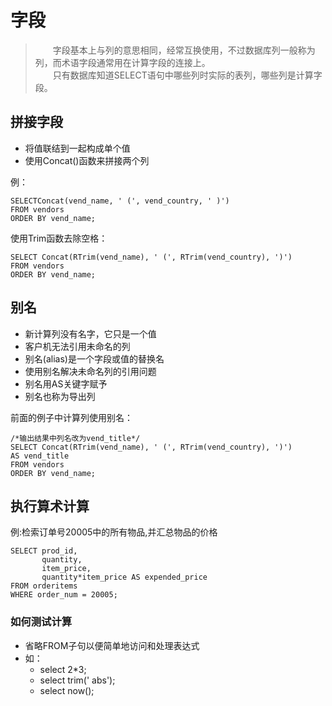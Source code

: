 # 字段
> &emsp;&emsp;字段基本上与列的意思相同，经常互换使用，不过数据库列一般称为列，而术语字段通常用在计算字段的连接上。  
> &emsp;&emsp;只有数据库知道SELECT语句中哪些列时实际的表列，哪些列是计算字段。


## 拼接字段
* 将值联结到一起构成单个值
* 使用Concat()函数来拼接两个列


例：

	SELECTConcat(vend_name, ' (', vend_country, ' )')
	FROM vendors
	ORDER BY vend_name;

使用Trim函数去除空格：

	SELECT Concat(RTrim(vend_name), ' (', RTrim(vend_country), ')')
	FROM vendors
	ORDER BY vend_name;


## 别名
* 新计算列没有名字，它只是一个值
* 客户机无法引用未命名的列
* 别名(alias)是一个字段或值的替换名
* 使用别名解决未命名列的引用问题
* 别名用AS关键字赋予
* 别名也称为导出列

前面的例子中计算列使用别名：

	/*输出结果中列名改为vend_title*/
	SELECT Concat(RTrim(vend_name), ' (', RTrim(vend_country), ')')
	AS vend_title
	FROM vendors	
	ORDER BY vend_name;

## 执行算术计算

例:检索订单号20005中的所有物品,并汇总物品的价格

	SELECT prod_id, 
		   quantity, 
           item_price,
		   quantity*item_price AS expended_price
	FROM orderitems
	WHERE order_num = 20005;


### 如何测试计算
* 省略FROM子句以便简单地访问和处理表达式
* 如：	
	* select 2*3;
	* select trim(' abs');
	* select now();